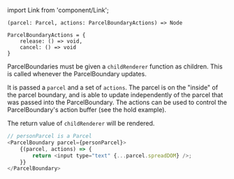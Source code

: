 import Link from 'component/Link';

```flow
(parcel: Parcel, actions: ParcelBoundaryActions) => Node
```

```flow
ParcelBoundaryActions = {
    release: () => void,
    cancel: () => void
}
```

ParcelBoundaries must be given a `childRenderer` function as children. This is called whenever the ParcelBoundary updates.

It is passed a `parcel` and a set of `actions`. The parcel is on the "inside" of the parcel boundary, and is able to update independently of the parcel that was passed into the ParcelBoundary.
The actions can be used to control the ParcelBoundary's action buffer (see the <Link to="/examples/parcelboundary-hold">hold example</Link>). 

The return value of `childRenderer` will be rendered.

```js
// personParcel is a Parcel
<ParcelBoundary parcel={personParcel}>
    {(parcel, actions) => {
        return <input type="text" {...parcel.spreadDOM} />;
    }}
</ParcelBoundary>
```
